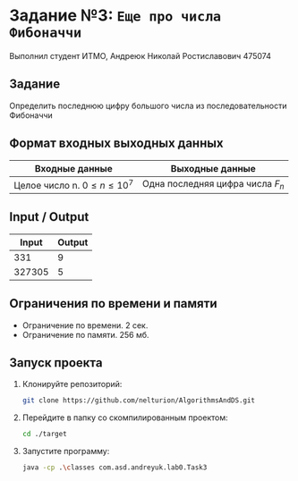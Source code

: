 # Задание №3: `Еще про числа Фибоначчи`
Выполнил студент ИТМО, Андреюк Николай Ростиславович 475074

## Задание
Определить последнюю цифру большого числа из последовательности Фибоначчи

## Формат входных выходных данных

| Входные данные                | Выходные данные                  |
|-------------------------------|----------------------------------|
| Целое число n. $0 ≤ n ≤ 10^7$ | Одна последняя цифра числа $F_n$ |

## Input / Output 

| Input  | Output |
|--------|--------|
| 331    | 9      |
| 327305 | 5      |

## Ограничения по времени и памяти

- Ограничение по времени. 2 сек.
- Ограничение по памяти. 256 мб.

## Запуск проекта
1. Клонируйте репозиторий:
   ```bash
   git clone https://github.com/nelturion/AlgorithmsAndDS.git
   ```
2. Перейдите в папку со скомпилированным проектом:
   ```bash
   cd ./target
   ```
3. Запустите программу:
   ```bash
   java -cp .\classes com.asd.andreyuk.lab0.Task3
   ```
   